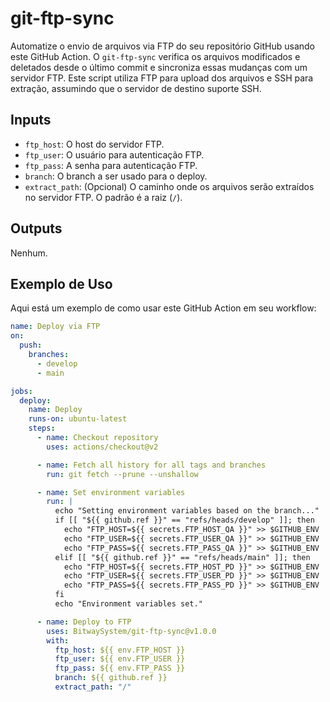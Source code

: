 
# git-ftp-sync
Automatize o envio de arquivos via FTP do seu repositório GitHub usando este GitHub Action. O `git-ftp-sync` verifica os arquivos modificados e deletados desde o último commit e sincroniza essas mudanças com um servidor FTP. Este script utiliza FTP para upload dos arquivos e SSH para extração, assumindo que o servidor de destino suporte SSH.

## Inputs

- `ftp_host`: O host do servidor FTP.
- `ftp_user`: O usuário para autenticação FTP.
- `ftp_pass`: A senha para autenticação FTP.
- `branch`: O branch a ser usado para o deploy.
- `extract_path`: (Opcional) O caminho onde os arquivos serão extraídos no servidor FTP. O padrão é a raiz (`/`).

## Outputs

Nenhum.

## Exemplo de Uso

Aqui está um exemplo de como usar este GitHub Action em seu workflow:

```yaml
name: Deploy via FTP
on:
  push:
    branches:
      - develop
      - main

jobs:
  deploy:
    name: Deploy
    runs-on: ubuntu-latest
    steps:
      - name: Checkout repository
        uses: actions/checkout@v2     

      - name: Fetch all history for all tags and branches
        run: git fetch --prune --unshallow

      - name: Set environment variables
        run: |
          echo "Setting environment variables based on the branch..."
          if [[ "${{ github.ref }}" == "refs/heads/develop" ]]; then
            echo "FTP_HOST=${{ secrets.FTP_HOST_QA }}" >> $GITHUB_ENV
            echo "FTP_USER=${{ secrets.FTP_USER_QA }}" >> $GITHUB_ENV
            echo "FTP_PASS=${{ secrets.FTP_PASS_QA }}" >> $GITHUB_ENV
          elif [[ "${{ github.ref }}" == "refs/heads/main" ]]; then
            echo "FTP_HOST=${{ secrets.FTP_HOST_PD }}" >> $GITHUB_ENV
            echo "FTP_USER=${{ secrets.FTP_USER_PD }}" >> $GITHUB_ENV
            echo "FTP_PASS=${{ secrets.FTP_PASS_PD }}" >> $GITHUB_ENV
          fi
          echo "Environment variables set."

      - name: Deploy to FTP
        uses: BitwaySystem/git-ftp-sync@v1.0.0
        with:
          ftp_host: ${{ env.FTP_HOST }}
          ftp_user: ${{ env.FTP_USER }}
          ftp_pass: ${{ env.FTP_PASS }}
          branch: ${{ github.ref }}
          extract_path: "/"

```